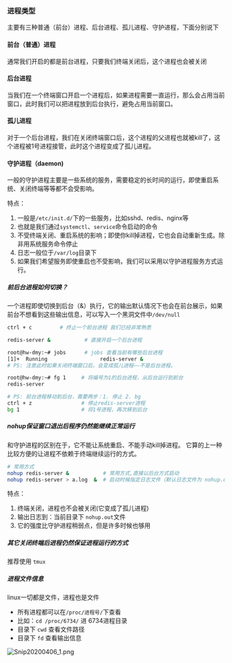 ### 进程类型
主要有三种普通（前台）进程、后台进程、孤儿进程、守护进程，下面分别说下


#### 前台（普通）进程
通常我们开启的都是前台进程，只要我们终端关闭后，这个进程也会被关闭

#### 后台进程
当我们在一个终端窗口开启一个进程后，如果进程需要一直运行，那么会占用当前窗口，此时我们可以把进程放到后台执行，避免占用当前窗口。

#### 孤儿进程
对于一个后台进程，我们在关闭终端窗口后，这个进程的父进程也就被kill了，这个进程被1号进程接管，此时这个进程变成了孤儿进程。

#### 守护进程（daemon)
一般的守护进程主要是一些系统的服务，需要稳定的长时间的运行，即使重启系统、关闭终端等等都不会受影响。

特点：
1. 一般是`/etc/init.d/`下的一些服务，比如sshd、redis、nginx等
2. 也就是我们通过`systemctl`、`service`命令启动的命令
3. 不受终端关闭、重启系统的影响；即使你kill掉进程，它也会自动重新生成。除非用系统服务命令停止
4. 日志一般位于`/var/log`目录下
5. 如果我们希望服务即使重启也不受影响，我们可以采用以守护进程服务方式运行。


##### 前后台进程如何切换？
一个进程即使切换到后台（&）执行，它的输出默认情况下也会在前台展示，如果前台不想看到这些输出信息，可以写入一个黑洞文件中`/dev/null`
```bash
ctrl + c         # 终止一个前台进程 我们已经非常熟悉

redis-server &           # 直接开启一个后台进程

root@hw-dmy:~# jobs      # jobs 查看当前有哪些后台进程
[1]+  Running                 redis-server & 
# PS: 注意此时如果关闭终端窗口后，会变成孤儿进程——不是后台进程。

root@hw-dmy:~# fg 1     # 将编号为1的后台进程，从后台运行到前台
redis-server                  

# PS: 前台进程移动到后台，需要两步：1. 停止 2. bg
ctrl + z                # 停止redis-server进程
bg 1                    # 将1号进程，再次移到后台
```

##### nohup保证窗口退出后程序仍然能继续正常运行
和守护进程的区别在于，它不能让系统重启、不能手动kill掉进程。
它算的上一种比较方便的让进程不依赖于终端继续运行的方式。

```bash
# 常用方式
nohup redis-server &           # 常用方式,直接以后台方式启动
nohup redis-server > a.log  &  # 启动时候指定日志文件（默认日志文件为 nohup.out)
```

特点：
1. 终端关闭，进程也不会被关闭(它变成了孤儿进程)
2. 输出日志到：当前目录下 `nohup.out`文件
3. 它的强度比守护进程稍弱点，但是许多时候也够用


##### 其它关闭终端后进程仍然保证进程运行的方式
推荐使用 `tmux`


##### 进程文件信息
linux一切都是文件，进程也是文件
- 所有进程都可以在`/proc/进程号/`下查看
- 比如：`cd /proc/6734/` 进 6734进程目录
- 目录下 `cwd` 查看文件路径
- 目录下 `fd`  查看输出信息

![Snip20200406_1.png](https://i.loli.net/2020/04/06/aN1Zwvyk4Ju692l.png)



